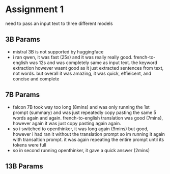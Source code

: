 # Assignment 1
need to pass an input text to three different models

## 3B Params
- mistral 3B is not supported by huggingface
- i ran qwen, it was fast (25s) and it was really really good. french-to-english was 12s and was completely same as input text. the keyword extraction however wasnt good as it just extracted sentences from text, not words. but overall it was amazing, it was quick, effieicent, and concise and complete

## 7B Params
- falcon 7B took way too long (8mins) and was only running the 1st prompt (summary) and was just repeatedly copy pasting the same 5 words again and again. french-to-english translation was good (7mins), however again it was just copy pasting again again.
- so i switched to openthinker, it was long again (9mins) but good, however i had ran it without the translation prompt so im running it again with transaltion prompt. it was again repeating the entire prompt until its tokens were full
- so in second running openthinker, it gave a quick answer (2mins)

## 13B Params
